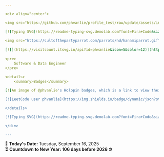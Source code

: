 ```yaml
---

<div align="center">

<img src="https://github.com/phvanlie/profile_test/raw/update/assets/img/Hi.gif" height="32" />

[![Typing SVG](https://readme-typing-svg.demolab.com?font=Fira+Code&size=14&pause=1000&color=7D9DF7&center=true&vCenter=true&random=false&width=435&lines=Welcome+to+my+GitHub!;I'm+phvanlie)](https://git.io/typing-svg)
    
<img src="https://cultofthepartyparrot.com/parrots/hd/hanamiparrot.gif" width="30" height="30"/>
    
[![](https://visitcount.itsvg.in/api?id=phvanlie&icon=5&color=12)](https://visitcount.itsvg.in)
    
<pre>
    Software & Data Engineer 
</pre>
    
<details>
    <summary>Badges</summary>

[![An image of @phvanlie's Holopin badges, which is a link to view their full Holopin profile](https://holopin.me/phvanlie)](https://holopin.io/@phvanlie)

[![LeetCode user phvanlie](https://img.shields.io/badge/dynamic/json?style=flat&labelColor=black&color=%23ffa116&label=Solved&query=solvedOverTotal&url=https%3A%2F%2Fleetcode-badge.vercel.app%2Fapi%2Fusers%2Fphvanlie&logo=leetcode&logoColor=yellow)](https://leetcode.com/phvanlie/)

</details>

[![Typing SVG](https://readme-typing-svg.demolab.com?font=Fira+Code&size=14&pause=1000&color=7D9DF7&center=true&vCenter=true&random=false&width=435&lines=Thanks+for+visiting+my+GitHub+profile!)](https://git.io/typing-svg)

</div>

---
```


<!-- AUTO-UPDATE-SECTION -->

📅 **Today's Date:** Tuesday, September 16, 2025  
⏳ **Countdown to New Year:** **106 days before 2026 ⏱**  

<!-- END-AUTO-UPDATE-SECTION -->
